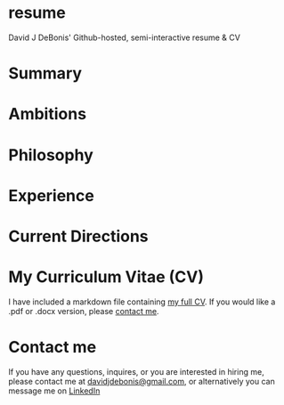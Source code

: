 # resume
David J DeBonis' Github-hosted, semi-interactive resume &amp; CV

# Summary

# Ambitions

# Philosophy

# Experience

# Current Directions

# My Curriculum Vitae (CV)

I have included a markdown file containing [my full CV](debonisDavidCv.md). If
you would like a .pdf or .docx version, please [contact me](#contact-me).

# Contact me

If you have any questions, inquires, or you are interested in hiring me, please
contact me at davidjdebonis@gmail.com, or alternatively you can message me on
[LinkedIn](https://www.linkedin.com/in/djdebonis)
